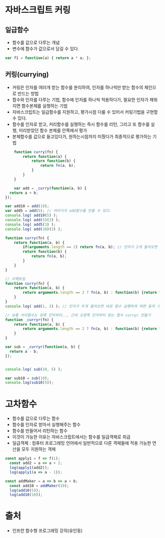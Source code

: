 # 자바스크립트 커링

## 일급함수
- 함수를 값으로 다루는 개념
- 변수에 함수가 값으로서 담길 수 있다.

```js
var f1 = function(a) { return a * a; };
```

## 커링(currying)
- 커링은 인자를 여러개 받는 함수를 분리하여, 인자를 하나씩만 받는 함수의 체인으로 만드는 방법
- 함수와 인자를 다루는 기법, 함수에 인자를 하나씩 적용하다가, 필요한 인자가 채워지면 함수본체를 실행하는 기법
- 자바스크립트는 일급함수를 지원하고, 평가시점 다룰 수 있어서 커링기법을 구현할 수 있다.
- 함수를 인자로 받고, 커리함수를 실행하는 즉시 함수를 리턴, 그리고 또 함수를 실행, 미리받았던 함수 본체를 안쪽에서 평가
- 본체함수를 값으로 들고있다가, 원하는시점까지 미뤘다가 최종적으로 평가하는 기법
```js
    function curry(fn) {
        return function(a) {
            return function(b) {
                return fn(a, b);
            }
        }
    }

    var add = _curry(function(a, b) {
  return a + b;
});

var add10 = add(10);
var add5 = add(5); // 여러가지 add함수를 만들 수 있다.
console.log( add10(5) );
console.log( add(5)(3) );
console.log( add5(3) );
console.log( add(10)(3) );

```

```js
function curry(fn) {
    return function(a, b) {
        if(arguments.length == 2) return fn(a, b); // 인자가 2개 들어오면 한번에 즉시 평가, 하나만 들어오면 한 번 더 실행 미룸
        return function(b) {
            return fn(a, b);
        }
    }
}

```

```js
// 리팩토링
function curry(fn) {
    return function(a, b) {
        return arguments.length == 2 ? fn(a, b) : function(b) {return fn(a, b); };
    }
}
console.log( add(1, 2) ); // 인자가 두개 들어오면 바로 함수 실행하게 하면 동작 가능
```
```js
// 보통 커리함수는 왼쪽 인자부터.., 근데 오른쪽 인자부터 받는 함수 curryr 만들기
function _curryr(fn) {
    return function(a, b) {
        return arguments.length == 2 ? fn(a, b) : function(b) {return fn(b, a); };
    }
}

var sub = _curryr(function(a, b) {
  return a - b;
});


console.log( sub(10, 5) );

var sub10 = sub(10);
console.log(sub10(5));
```

# 고차함수
- 함수를 값으로 다루는 함수
- 함수를 인자로 받아서 실행해주는 함수
- 함수를 만들어서 리턴하는 함수
- 이것이 가능한 이유는 자바스크립트에서는 함수를 일급객체로 취급
- 일급객체 : 컴퓨터 프로그래밍 언어에서 일반적으로 다른 객체들에 적용 가능한 연산을 모두 지원하는 객체

```js
const apply1 = f => f(1);
  const add2 = a => a + 2;
  log(apply1(add2));
  log(apply1(a => a - 1));
```

```js
const addMaker = a => b => a + b;
  const add10 = addMaker(10);
  log(add10(5));
  log(add10(10));
```

# 출처
- 인프런 함수형 프로그래밍 강의(유인동)
